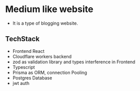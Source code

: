 # Medium like website
- It is a type of blogging website.

## TechStack

- Frontend React
- Cloudflare workers backend
- zod as validation library and types interference in Frontend
- Typescript
- Prisma as ORM, connection Pooling
- Postgres Database
- jwt auth
